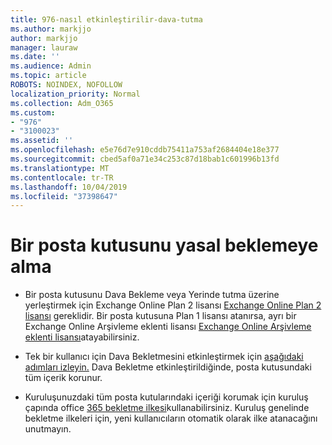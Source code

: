 ```yaml
---
title: 976-nasıl etkinleştirilir-dava-tutma
ms.author: markjjo
author: markjjo
manager: lauraw
ms.date: ''
ms.audience: Admin
ms.topic: article
ROBOTS: NOINDEX, NOFOLLOW
localization_priority: Normal
ms.collection: Adm_O365
ms.custom:
- "976"
- "3100023"
ms.assetid: ''
ms.openlocfilehash: e5e76d7e910cddb75411a753af2684404e18e377
ms.sourcegitcommit: cbed5af0a71e34c253c87d18bab1c601996b13fd
ms.translationtype: MT
ms.contentlocale: tr-TR
ms.lasthandoff: 10/04/2019
ms.locfileid: "37398647"
---
```

# <a name="place-a-mailbox-on-legal-hold"></a>Bir posta kutusunu yasal beklemeye alma

- Bir posta kutusunu Dava Bekleme veya Yerinde tutma üzerine yerleştirmek için Exchange Online Plan 2 lisansı [Exchange Online Plan 2 lisansı](https://docs.microsoft.com/office365/servicedescriptions/office-365-platform-service-description/office-365-plan-options) gereklidir. Bir posta kutusuna Plan 1 lisansı atanırsa, ayrı bir Exchange Online Arşivleme eklenti lisansı [Exchange Online Arşivleme eklenti lisansı](https://docs.microsoft.com/office365/servicedescriptions/exchange-online-archiving-service-description)atayabilirsiniz.

- Tek bir kullanıcı için Dava Bekletmesini etkinleştirmek için [aşağıdaki adımları izleyin.](https://docs.microsoft.com/office365/securitycompliance/create-a-litigation-hold) Dava Bekletme etkinleştirildiğinde, posta kutusundaki tüm içerik korunur.

- Kuruluşunuzdaki tüm posta kutularındaki içeriği korumak için kuruluş çapında office [365 bekletme ilkesi](https://docs.microsoft.com/microsoft-365/compliance/retention-policies#applying-a-retention-policy-to-an-entire-organization-or-specific-locations)kullanabilirsiniz. Kuruluş genelinde bekletme ilkeleri için, yeni kullanıcıların otomatik olarak ilke atanacağını unutmayın.

